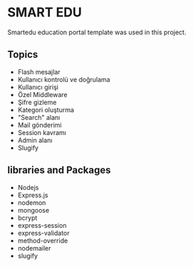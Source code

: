 # SMART EDU 
Smartedu education portal template was used in this project.

## Topics

+ Flash mesajlar
+ Kullanıcı kontrolü ve doğrulama
+ Kullanıcı girişi
+ Özel Middleware
+ Şifre gizleme
+ Kategori oluşturma
+ "Search" alanı
+ Mail gönderimi
+ Session kavramı
+ Admin alanı
+ Slugify

## libraries and Packages
+ Nodejs
+ Express.js
+ nodemon
+ mongoose
+ bcrypt
+ express-session
+ express-validator
+ method-override
+ nodemailer
+ slugify


